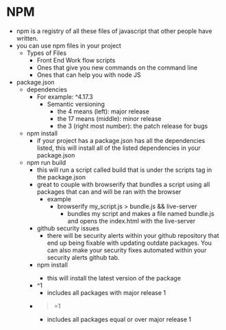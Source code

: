 # NPM

- npm is a registry of all these files of javascript that other people have written.
- you can use npm files in your project
  - Types of Files
    - Front End Work flow scripts
    - Ones that give you new commands on the command line
    - Ones that can help you with node JS
- package.json
  - dependencies
    - For example: ^4.17.3
      - Semantic versioning
        - the 4 means (left): major release
        - the 17 means (middle): minor release
        - the 3 (right most number): the patch release for bugs
  - npm install
    - if your project has a package.json has all the dependencies listed, this will install all of the listed dependencies in your package.json
  - npm run build
    - this will run a script called build that is under the scripts tag in the package.json
    - great to couple with browserify that bundles a script using all packages that can and will be ran with the browser
      - example
        - browserify my_script.js > bundle.js && live-server
          - bundles my script and makes a file named bundle.js and opens the index.html with the live-server
    - github security issues
      - there will be security alerts within your github repository that end up being fixable with updating outdate packages. You can also make your security fixes automated within your security alerts github tab.
    - npm install <package name>
      - this will install the latest version of the package
    - ^1
      - includes all packages with major release 1
    - > =1
      - includes all packages equal or over major release 1

